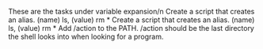These are the tasks under variable expansion/n
Create a script that creates an alias. (name) ls, (value) rm *
Create a script that creates an alias. (name) ls, (value) rm *
Add /action to the PATH. /action should be the last directory the shell looks into when looking for a program.
